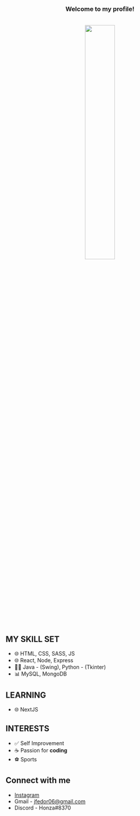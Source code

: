 ### <div align="center"><b>Welcome to my profile!</b></div>  

<br/>

<div align="center">
<img src="https://i.kym-cdn.com/photos/images/facebook/000/546/151/1d9.jpg" align="center" width="40%" />
</div>  
  

<br/>
<br/>
  
## MY SKILL SET 
- 🌐 HTML, CSS, SASS, JS
- 🌐 React, Node, Express
- 👨‍💻 Java - (Swing), Python - (Tkinter)
- 📊 MySQL, MongoDB

## LEARNING
- 🌐 NextJS

## INTERESTS
- ✅ Self Improvement
- ☕ Passion for **coding**
- ⚽ Sports



## Connect with me  
- [Instagram][banger]
- Gmail - jfedor06@gmail.com
- Discord - Honza#8370

<div align="center"></div>

[banger]: https://instagram.com/_honza_fedor_?igshid=YmMyMTA2M2Y=

